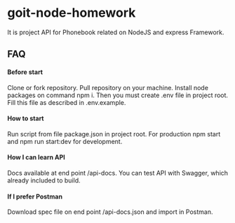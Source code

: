 # goit-node-homework

It is project API for Phonebook related on NodeJS and express Framework.  

## FAQ

#### Before start

Clone or fork repository. Pull repository on your machine. Install node packages on command npm i. Then you must create .env file in project root. Fill this file as described in .env.example. 

#### How to start 

Run script from file package.json in project root. For production npm start and npm run start:dev for development.

#### How I can learn API

Docs available at end point /api-docs. You can test API with Swagger, which already included to build.

#### If I prefer Postman

Download spec file on end point /api-docs.json and import in Postman. 
